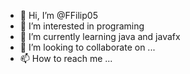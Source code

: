 - 👋 Hi, I’m @FFilip05
- 👀 I’m interested in programing
- 🌱 I’m currently learning java and javafx
- 💞️ I’m looking to collaborate on ...
- 📫 How to reach me ...

<!---
FFilip05/FFilip05 is a ✨ special ✨ repository because its `README.md` (this file) appears on your GitHub profile.
You can click the Preview link to take a look at your changes.
--->
